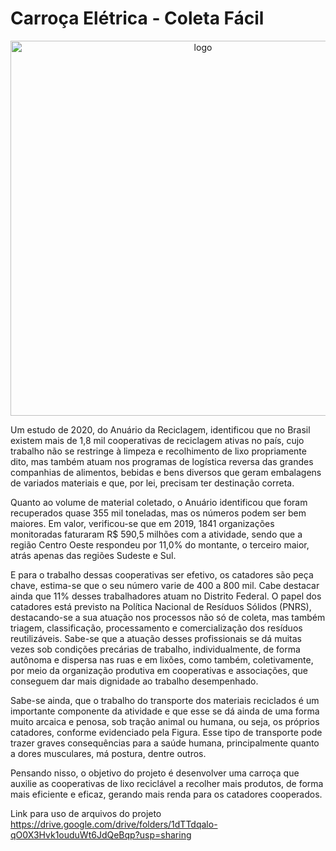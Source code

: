 # Carroça Elétrica - Coleta Fácil

<p align="center">
  <img src="https://user-images.githubusercontent.com/18038966/132580877-b430fc4d-6a69-417b-a076-8453de0fd8a5.png" alt="logo" width="600px">
</p>

Um estudo de 2020, do Anuário da Reciclagem, identificou que no Brasil existem mais de 1,8 mil cooperativas de reciclagem ativas no país, cujo trabalho não se restringe à limpeza e recolhimento de lixo propriamente dito, mas também atuam nos programas de logística reversa das grandes companhias de alimentos, bebidas e bens diversos que geram embalagens de variados materiais e que, por lei, precisam ter destinação correta.

Quanto ao volume de material coletado, o Anuário identificou que foram recuperados quase 355 mil toneladas, mas os números podem ser bem maiores. Em valor, verificou-se que em 2019, 1841 organizações monitoradas faturaram R\$ 590,5 milhões com a atividade, sendo que a região Centro Oeste respondeu por 11,0\% do montante, o terceiro maior, atrás apenas das regiões Sudeste e Sul.

E para o trabalho dessas cooperativas ser efetivo, os catadores são peça chave, estima-se que o seu número varie de 400 a 800 mil. Cabe destacar ainda que 11% desses trabalhadores atuam no Distrito Federal. O papel dos catadores está previsto na Política Nacional de Resíduos Sólidos (PNRS), destacando-se a sua atuação nos processos não só de coleta, mas também triagem, classificação, processamento e comercialização dos resíduos reutilizáveis. Sabe-se que a atuação desses profissionais se dá muitas vezes sob condições precárias de trabalho, individualmente, de forma autônoma e dispersa nas ruas e em lixões, como também, coletivamente, por meio da organização produtiva em cooperativas e associações, que conseguem dar mais dignidade ao trabalho desempenhado. 

Sabe-se ainda, que o trabalho do transporte dos materiais reciclados é um importante componente da atividade e que esse se dá ainda de uma forma muito arcaica e penosa, sob tração animal ou humana, ou seja, os próprios catadores, conforme evidenciado pela Figura. Esse tipo de transporte pode trazer graves consequências para a saúde humana, principalmente quanto a dores musculares, má postura, dentre outros.

Pensando nisso, o objetivo do projeto é desenvolver uma carroça que auxilie as cooperativas de lixo reciclável a recolher mais produtos, de forma mais eficiente e eficaz, gerando mais renda para os catadores cooperados.

Link para uso de arquivos do projeto
https://drive.google.com/drive/folders/1dTTdqalo-qO0X3Hvk1ouduWt6JdQeBqp?usp=sharing
